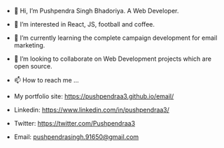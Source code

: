 - 👋 Hi, I’m Pushpendra Singh Bhadoriya. A Web Developer.
- 👀 I’m interested in React, JS, football and coffee.
- 🌱 I’m currently learning the complete campaign development for email marketing.
- 💞️ I’m looking to collaborate on Web Development projects which are open source.
 
- 📫 How to reach me ...
- My portfolio site: https://pushpendraa3.github.io/email/
- Linkedin: https://www.linkedin.com/in/pushpendraa3/
- Twitter: https://twitter.com/Pushpendraa3
- Email: pushpendrasingh.91650@gmail.com
<!---
pushpendraa3/pushpendraa3 is a ✨ special ✨ repository because its `README.md` (this file) appears on your GitHub profile.
You can click the Preview link to take a look at your changes.
--->

